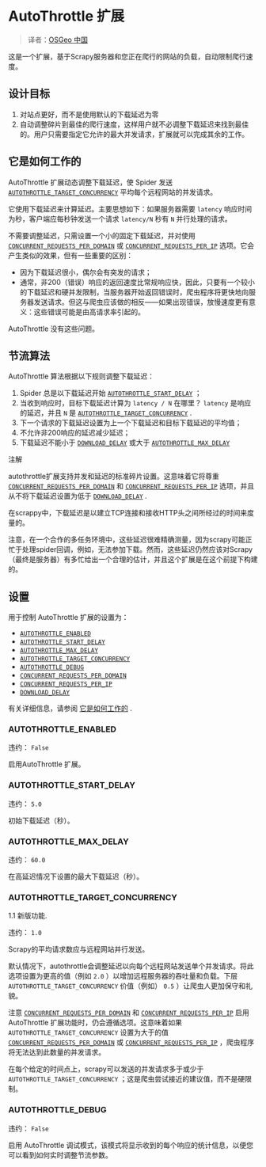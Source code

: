 # AutoThrottle 扩展

> 译者：[OSGeo 中国](https://www.osgeo.cn/)

这是一个扩展，基于Scrapy服务器和您正在爬行的网站的负载，自动限制爬行速度。

## 设计目标

1.  对站点更好，而不是使用默认的下载延迟为零
2.  自动调整碎片到最佳的爬行速度，这样用户就不必调整下载延迟来找到最佳的。用户只需要指定它允许的最大并发请求，扩展就可以完成其余的工作。

## 它是如何工作的

AutoThrottle 扩展动态调整下载延迟，使 Spider 发送 [`AUTOTHROTTLE_TARGET_CONCURRENCY`](#std:setting-AUTOTHROTTLE_TARGET_CONCURRENCY) 平均每个远程网站的并发请求。

它使用下载延迟来计算延迟。主要思想如下：如果服务器需要 `latency` 响应时间为秒，客户端应每秒钟发送一个请求 `latency/N` 秒有 `N` 并行处理的请求。

不需要调整延迟，只需设置一个小的固定下载延迟，并对使用 [`CONCURRENT_REQUESTS_PER_DOMAIN`](settings.html#std:setting-CONCURRENT_REQUESTS_PER_DOMAIN) 或 [`CONCURRENT_REQUESTS_PER_IP`](settings.html#std:setting-CONCURRENT_REQUESTS_PER_IP) 选项。它会产生类似的效果，但有一些重要的区别：

*   因为下载延迟很小，偶尔会有突发的请求；
*   通常，非200（错误）响应的返回速度比常规响应快，因此，只要有一个较小的下载延迟和硬并发限制，当服务器开始返回错误时，爬虫程序将更快地向服务器发送请求。但这与爬虫应该做的相反——如果出现错误，放慢速度更有意义：这些错误可能是由高请求率引起的。

AutoThrottle 没有这些问题。

## 节流算法

AutoThrottle 算法根据以下规则调整下载延迟：

1.  Spider 总是以下载延迟开始 [`AUTOTHROTTLE_START_DELAY`](#std:setting-AUTOTHROTTLE_START_DELAY) ；
2.  当收到响应时，目标下载延迟计算为 `latency / N` 在哪里？ `latency` 是响应的延迟，并且 `N` 是 [`AUTOTHROTTLE_TARGET_CONCURRENCY`](#std:setting-AUTOTHROTTLE_TARGET_CONCURRENCY) .
3.  下一个请求的下载延迟设置为上一个下载延迟和目标下载延迟的平均值；
4.  不允许非200响应的延迟减少延迟；
5.  下载延迟不能小于 [`DOWNLOAD_DELAY`](settings.html#std:setting-DOWNLOAD_DELAY) 或大于 [`AUTOTHROTTLE_MAX_DELAY`](#std:setting-AUTOTHROTTLE_MAX_DELAY)

注解

autothrottle扩展支持并发和延迟的标准碎片设置。这意味着它将尊重 [`CONCURRENT_REQUESTS_PER_DOMAIN`](settings.html#std:setting-CONCURRENT_REQUESTS_PER_DOMAIN) 和 [`CONCURRENT_REQUESTS_PER_IP`](settings.html#std:setting-CONCURRENT_REQUESTS_PER_IP) 选项，并且从不将下载延迟设置为低于 [`DOWNLOAD_DELAY`](settings.html#std:setting-DOWNLOAD_DELAY) .

在scrappy中，下载延迟是以建立TCP连接和接收HTTP头之间所经过的时间来度量的。

注意，在一个合作的多任务环境中，这些延迟很难精确测量，因为scrapy可能正忙于处理spider回调，例如，无法参加下载。然而，这些延迟仍然应该对Scrapy（最终是服务器）有多忙给出一个合理的估计，并且这个扩展是在这个前提下构建的。

## 设置

用于控制 AutoThrottle 扩展的设置为：

*   [`AUTOTHROTTLE_ENABLED`](#std:setting-AUTOTHROTTLE_ENABLED)
*   [`AUTOTHROTTLE_START_DELAY`](#std:setting-AUTOTHROTTLE_START_DELAY)
*   [`AUTOTHROTTLE_MAX_DELAY`](#std:setting-AUTOTHROTTLE_MAX_DELAY)
*   [`AUTOTHROTTLE_TARGET_CONCURRENCY`](#std:setting-AUTOTHROTTLE_TARGET_CONCURRENCY)
*   [`AUTOTHROTTLE_DEBUG`](#std:setting-AUTOTHROTTLE_DEBUG)
*   [`CONCURRENT_REQUESTS_PER_DOMAIN`](settings.html#std:setting-CONCURRENT_REQUESTS_PER_DOMAIN)
*   [`CONCURRENT_REQUESTS_PER_IP`](settings.html#std:setting-CONCURRENT_REQUESTS_PER_IP)
*   [`DOWNLOAD_DELAY`](settings.html#std:setting-DOWNLOAD_DELAY)

有关详细信息，请参阅 [它是如何工作的](#autothrottle-algorithm) .

### AUTOTHROTTLE_ENABLED

违约： `False`

启用AutoThrottle 扩展。

### AUTOTHROTTLE_START_DELAY

违约： `5.0`

初始下载延迟（秒）。

### AUTOTHROTTLE_MAX_DELAY

违约： `60.0`

在高延迟情况下设置的最大下载延迟（秒）。

### AUTOTHROTTLE_TARGET_CONCURRENCY

1.1 新版功能.

违约： `1.0`

Scrapy的平均请求数应与远程网站并行发送。

默认情况下，autothrottle会调整延迟以向每个远程网站发送单个并发请求。将此选项设置为更高的值（例如 `2.0` ）以增加远程服务器的吞吐量和负载。下层 `AUTOTHROTTLE_TARGET_CONCURRENCY` 价值（例如） `0.5` ）让爬虫人更加保守和礼貌。

注意 [`CONCURRENT_REQUESTS_PER_DOMAIN`](settings.html#std:setting-CONCURRENT_REQUESTS_PER_DOMAIN) 和 [`CONCURRENT_REQUESTS_PER_IP`](settings.html#std:setting-CONCURRENT_REQUESTS_PER_IP) 启用 AutoThrottle 扩展功能时，仍会遵循选项。这意味着如果 `AUTOTHROTTLE_TARGET_CONCURRENCY` 设置为大于的值 [`CONCURRENT_REQUESTS_PER_DOMAIN`](settings.html#std:setting-CONCURRENT_REQUESTS_PER_DOMAIN) 或 [`CONCURRENT_REQUESTS_PER_IP`](settings.html#std:setting-CONCURRENT_REQUESTS_PER_IP) ，爬虫程序将无法达到此数量的并发请求。

在每个给定的时间点上，scrapy可以发送的并发请求多于或少于 `AUTOTHROTTLE_TARGET_CONCURRENCY` ；这是爬虫尝试接近的建议值，而不是硬限制。

### AUTOTHROTTLE_DEBUG

违约： `False`

启用 AutoThrottle 调试模式，该模式将显示收到的每个响应的统计信息，以便您可以看到如何实时调整节流参数。